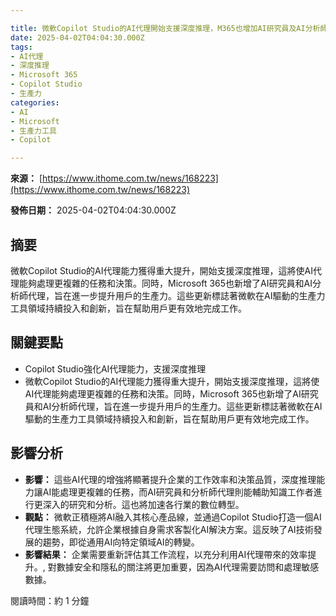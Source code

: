 ```yaml
---

title: 微軟Copilot Studio的AI代理開始支援深度推理，M365也增加AI研究員及AI分析師代理
date: 2025-04-02T04:04:30.000Z
tags:
- AI代理
- 深度推理
- Microsoft 365
- Copilot Studio
- 生產力
categories:
- AI
- Microsoft
- 生產力工具
- Copilot

---
```


**來源：** [https://www.ithome.com.tw/news/168223](https://www.ithome.com.tw/news/168223)

**發佈日期：** 2025-04-02T04:04:30.000Z

## 摘要

微軟Copilot Studio的AI代理能力獲得重大提升，開始支援深度推理，這將使AI代理能夠處理更複雜的任務和決策。同時，Microsoft 365也新增了AI研究員和AI分析師代理，旨在進一步提升用戶的生產力。這些更新標誌著微軟在AI驅動的生產力工具領域持續投入和創新，旨在幫助用戶更有效地完成工作。

## 關鍵要點

*   Copilot Studio強化AI代理能力，支援深度推理
*   微軟Copilot Studio的AI代理能力獲得重大提升，開始支援深度推理，這將使AI代理能夠處理更複雜的任務和決策。同時，Microsoft 365也新增了AI研究員和AI分析師代理，旨在進一步提升用戶的生產力。這些更新標誌著微軟在AI驅動的生產力工具領域持續投入和創新，旨在幫助用戶更有效地完成工作。

## 影響分析

*   **影響：** 這些AI代理的增強將顯著提升企業的工作效率和決策品質，深度推理能力讓AI能處理更複雜的任務，而AI研究員和分析師代理則能輔助知識工作者進行更深入的研究和分析。這也將加速各行業的數位轉型。
*   **觀點：** 微軟正積極將AI融入其核心產品線，並通過Copilot Studio打造一個AI代理生態系統，允許企業根據自身需求客製化AI解決方案。這反映了AI技術發展的趨勢，即從通用AI向特定領域AI的轉變。
*   **影響結果：** 企業需要重新評估其工作流程，以充分利用AI代理帶來的效率提升。, 對數據安全和隱私的關注將更加重要，因為AI代理需要訪問和處理敏感數據。

閱讀時間：約 1 分鐘